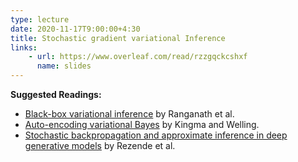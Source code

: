 ```yaml
---
type: lecture
date: 2020-11-17T9:00:00+4:30
title: Stochastic gradient variational Inference
links:
    - url: https://www.overleaf.com/read/rzzgqckcshxf
      name: slides
---
```

**Suggested Readings:**
- [Black-box variational inference](https://arxiv.org/abs/1401.0118) by Ranganath et al.
- [Auto-encoding variational Bayes](https://arxiv.org/pdf/1312.6114.pdf) by Kingma and Welling.
- [Stochastic backpropagation and approximate inference in deep generative models](https://arxiv.org/abs/1401.4082) by Rezende et al.
